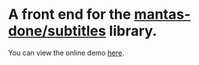 # A front end for the [mantas-done/subtitles](https://github.com/mantas-done/subtitles) library.

You can view the online demo [here](https://subfix.yanosh.net/).
